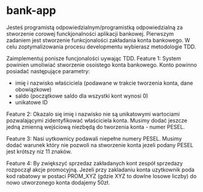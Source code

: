 # bank-app

Jesteś programistą odpowiedzialnym/programistką odpowiedzialną za stworzenie corowej funckjonalności aplikacji bankowej.
Pierwszym zadaniem jest stworzenie funkcjonalości zakładania konta bankowego. W celu zoptymalizowania procesu developmentu wybierasz metodologie TDD.

Zaimplementuj ponisze funcjonalości uywając TDD. 
Feature 1:
System powinien umoliwiać stworzenie osoistego konta bankowego.
Konto powinno posiadać następujące parametry:
- imię i nazwisko właściciela (podawane w trakcie tworzenia konta, dane obowiązkowe)
- saldo (początkowe saldo dla wszystki kont wynosi 0)
- unikatowe ID

Feature 2:
Okazalo się imię i nazwisko nie są unikatowymi wartociami pozwalającymi zidentyfikować właściciela konta.
Musimy dodać jeszcze jedną zmienną wejściową niezbędą do tworzenia konta - numer PESEL.

Feature 3:
Nasi uytkownicy podawali niepełne numery PESEL. 
Musimy dodać warunek który nie pozwoli na stworzenie konta jezeli  podany PESEL jest krótszy niz 11 znaków.

Feature 4:
By zwiększyć sprzedaz zakładanych kont zespół sprzedazy rozpoczął akcje promocyjną.
Jezeli przy zakladaniu konta uzytkownik poda kod rabatowy w postaci PROM_XYZ (gdzie XYZ to dowlne losowe liczby) do nowo utworzonego konta dodajemy 50zł. 